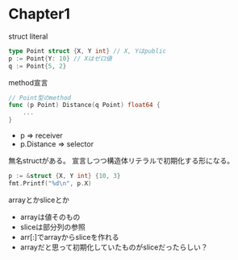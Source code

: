 # Chapter1

struct literal
```go
type Point struct {X, Y int} // X, Yはpublic
p := Point{Y: 10} // Xはゼロ値
q := Point{5, 2}
```

method宣言
```go
// Point型のmethod
func (p Point) Distance(q Point) float64 {
    ...
}
```
* p => receiver
* p.Distance => selector

無名structがある。
宣言しつつ構造体リテラルで初期化する形になる。
```go
p := &struct {X, Y int} {10, 3}
fmt.Printf("%d\n", p.X)
```

arrayとかsliceとか
* arrayは値そのもの
* sliceは部分列の参照
* arr[:]でarrayからsliceを作れる
* arrayだと思って初期化していたものがsliceだったらしい？
